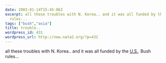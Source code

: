 ```yaml
---
date: 2003-01-14T15:45:06Z
excerpt: all these troubles with N. Korea.. and it was all funded by the U.S.. Bush
  rules...
tags: ["bush","asia"]
title: trouble..
wordpress_id: 431
wordpress_url: http://new.nata2.org/?p=431
---
```


all these troubles with N. Korea.. and it was all funded by the <a href="http://news.bbc.co.uk/1/hi/world/asia-pacific/1908571.stm?">U.S.</a>. Bush rules...
